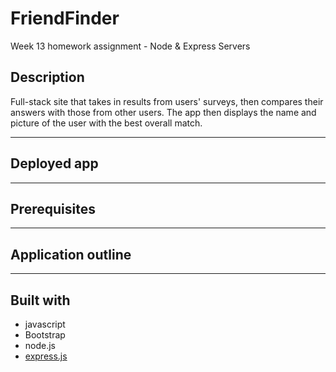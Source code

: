 # FriendFinder
Week 13 homework assignment - Node &amp; Express Servers

## Description
Full-stack site that takes in results from users' surveys, then compares their answers with those from other users. The app then displays the name and picture of the user with the best overall match. 


---
## Deployed app

---
## Prerequisites

---
## Application outline

---
## Built with
* javascript
* Bootstrap
* node.js
* [express.js](http://expressjs.com/)
